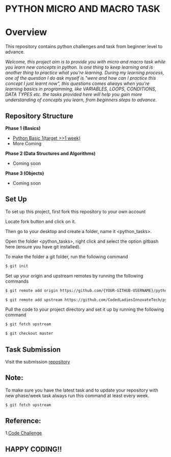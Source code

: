 # **PYTHON MICRO AND MACRO TASK**

# **Overview**

This repository contains python challenges and task from beginner level to advance.

_Welcome, this project aim is to provide you with micro and macro task while you learn new concepts in python. Is one thing to keep learning and is another thing to practice what you're learning. During my learning process, one of the question I do ask myself is "were and how can I practice this concept I just learnt now", this questions comes always when you're learning basics in programming, like VARIABLES, LOOPS, CONDITIONS, DATA TYPES etc. the tasks provided here will help you gain more understanding of concepts you learn, from beginners steps to advance._

## Repository Structure

**Phase 1 (Basics)**

- [Python Basic 1(target >>1 week)](https://github.com/emetowinner/python-challenges/tree/master/Phase-1/Python%20Basic%201)
- More Coming

**Phase 2 (Data Structures and Algorithms)**

- Coming soon

**Phase 3 (Objects)**

- Coming soon

## Set Up

To set up this project, first fork this repository to your own account

Locate fork button and click on it.

Then go to your desktop and create a folder, name it <python_tasks>.

Open the folder <python_tasks>, right click and select the option gitbash here (ensure you have git installed).

To make the folder a git folder, run the following command

```sh
$ git init
```

Set up your origin and upstream remotes by running the following commands

```sh
$ git remote add origin https://github.com/{YOUR-GITHUB-USERNAME}/python-challenges.git
```

```sh
$ git remote add upstream https://github.com/CodedLadiesInnovateTech/python-challenges.git
```

Pull the code to your project directory and set it up by running the following command

```sh
$ git fetch upstream
```

```sh
$ git checkout master
```

## Task Submission

Visit the submission [repository](https://github.com/CodedLadiesInnovateTech/python-challenge-solutions)

## Note:

To make sure you have the latest task and to update your repository with new phase/week task always run this command at least every week.

```sh
$ git fetch upstream
```

## Reference:

1.[Code Challenge](https://www.w3resource.com/)

## HAPPY CODING!!
